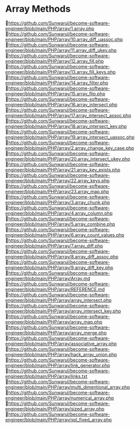 # Array Methods
💠https://github.com/Sunwarul/become-software-engineer/blob/main/PHP/array/1.array.php
💠https://github.com/Sunwarul/become-software-engineer/blob/main/PHP/array/10.array_diff_uassoc.php
💠https://github.com/Sunwarul/become-software-engineer/blob/main/PHP/array/11.array_diff_ukey.php
💠https://github.com/Sunwarul/become-software-engineer/blob/main/PHP/array/12.array_fill.php
💠https://github.com/Sunwarul/become-software-engineer/blob/main/PHP/array/13.array_fill_keys.php
💠https://github.com/Sunwarul/become-software-engineer/blob/main/PHP/array/14.array_filter.php
💠https://github.com/Sunwarul/become-software-engineer/blob/main/PHP/array/15.array_flip.php
💠https://github.com/Sunwarul/become-software-engineer/blob/main/PHP/array/16.array_intersect.php
💠https://github.com/Sunwarul/become-software-engineer/blob/main/PHP/array/17.array_intersect_assoc.php
💠https://github.com/Sunwarul/become-software-engineer/blob/main/PHP/array/18.array_intersect_key.php
💠https://github.com/Sunwarul/become-software-engineer/blob/main/PHP/array/19.array_intersect_uassoc.php
💠https://github.com/Sunwarul/become-software-engineer/blob/main/PHP/array/2.array_change_key_case.php
💠https://github.com/Sunwarul/become-software-engineer/blob/main/PHP/array/20.array_intersect_ukey.php
💠https://github.com/Sunwarul/become-software-engineer/blob/main/PHP/array/21.array_key_exists.php
💠https://github.com/Sunwarul/become-software-engineer/blob/main/PHP/array/22.array_keys.php
💠https://github.com/Sunwarul/become-software-engineer/blob/main/PHP/array/23.array_map.php
💠https://github.com/Sunwarul/become-software-engineer/blob/main/PHP/array/3.array_chunk.php
💠https://github.com/Sunwarul/become-software-engineer/blob/main/PHP/array/4.array_column.php
💠https://github.com/Sunwarul/become-software-engineer/blob/main/PHP/array/5.array_combine.php
💠https://github.com/Sunwarul/become-software-engineer/blob/main/PHP/array/6.array_count_values.php
💠https://github.com/Sunwarul/become-software-engineer/blob/main/PHP/array/7.array_diff.php
💠https://github.com/Sunwarul/become-software-engineer/blob/main/PHP/array/8.array_diff_assoc.php
💠https://github.com/Sunwarul/become-software-engineer/blob/main/PHP/array/9.array_diff_key.php
💠https://github.com/Sunwarul/become-software-engineer/blob/main/PHP/array/Array.md
💠https://github.com/Sunwarul/become-software-engineer/blob/main/PHP/array/REFERENCE.md
💠https://github.com/Sunwarul/become-software-engineer/blob/main/PHP/array/array_intersect.php
💠https://github.com/Sunwarul/become-software-engineer/blob/main/PHP/array/array_intersect_key.php
💠https://github.com/Sunwarul/become-software-engineer/blob/main/PHP/array/array_map.php
💠https://github.com/Sunwarul/become-software-engineer/blob/main/PHP/array/array_merge.php
💠https://github.com/Sunwarul/become-software-engineer/blob/main/PHP/array/associative_array.php
💠https://github.com/Sunwarul/become-software-engineer/blob/main/PHP/array/hack_array_union.php
💠https://github.com/Sunwarul/become-software-engineer/blob/main/PHP/array/link_generator.php
💠https://github.com/Sunwarul/become-software-engineer/blob/main/PHP/array/links.txt
💠https://github.com/Sunwarul/become-software-engineer/blob/main/PHP/array/multi_dimentional_array.php
💠https://github.com/Sunwarul/become-software-engineer/blob/main/PHP/array/numerical_array.php
💠https://github.com/Sunwarul/become-software-engineer/blob/main/PHP/array/sized_array.php
💠https://github.com/Sunwarul/become-software-engineer/blob/main/PHP/array/spl_fixed_array.php
